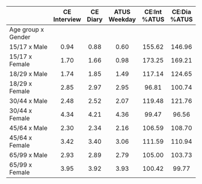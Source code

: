 
|                      | CE<br>Interview |  CE<br>Diary | ATUS<br>Weekday | CE:Int<br>%ATUS | CE:Dia<br>%ATUS |
| -------------------- | :----------: | :----------: | :----------: | :----------: | :----------: |
| Age group x Gender   |              |              |              |              |              |
| 15/17 x Male         |         0.94 |         0.88 |         0.60 |       155.62 |       146.96 |
| 15/17 x Female       |         1.70 |         1.66 |         0.98 |       173.25 |       169.21 |
| 18/29 x Male         |         1.74 |         1.85 |         1.49 |       117.14 |       124.65 |
| 18/29 x Female       |         2.85 |         2.97 |         2.95 |        96.81 |       100.74 |
| 30/44 x Male         |         2.48 |         2.52 |         2.07 |       119.48 |       121.76 |
| 30/44 x Female       |         4.34 |         4.21 |         4.36 |        99.47 |        96.56 |
| 45/64 x Male         |         2.30 |         2.34 |         2.16 |       106.59 |       108.70 |
| 45/64 x Female       |         3.42 |         3.40 |         3.06 |       111.59 |       110.94 |
| 65/99 x Male         |         2.93 |         2.89 |         2.79 |       105.00 |       103.73 |
| 65/99 x Female       |         3.95 |         3.92 |         3.93 |       100.42 |        99.77 |


